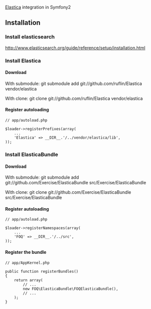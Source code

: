 [Elastica](https://github.com/ruflin/Elastica) integration in Symfony2

## Installation

### Install elasticsearch

http://www.elasticsearch.org/guide/reference/setup/installation.html

### Install Elastica

#### Download

With submodule:
    git submodule add git://github.com/ruflin/Elastica vendor/elastica

With clone:
    git clone git://github.com/ruflin/Elastica vendor/elastica

#### Register autoloading

    // app/autoload.php

    $loader->registerPrefixes(array(
        ...
        'Elastica' => __DIR__.'/../vendor/elastica/lib',
    ));

### Install ElasticaBundle

#### Download

With submodule:
    git submodule add git://github.com/Exercise/ElasticaBundle src/Exercise/ElasticaBundle

With clone:
    git clone git://github.com/Exercise/ElasticaBundle src/Exercise/ElasticaBundle

#### Register autoloading

    // app/autoload.php

    $loader->registerNamespaces(array(
        ...
        'FOQ' => __DIR__.'/../src',
    ));

#### Register the bundle

    // app/AppKernel.php

    public function registerBundles()
    {
        return array(
            // ...
            new FOQ\ElasticaBundle\FOQElasticaBundle(),
            // ...
        );
    }
